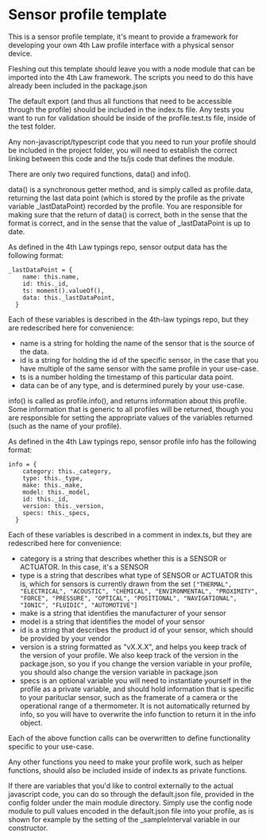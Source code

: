 # Sensor profile template

This is a sensor profile template, it's meant to provide a framework for developing your own 4th Law profile interface with a physical sensor device.

Fleshing out this template should leave you with a node module that can be imported into the 4th Law framework. The scripts you need to do this have already been included in the package.json

The default export (and thus all functions that need to be accessible through the profile) should be included in the index.ts file. Any tests you want to run for validation should be inside of the profile.test.ts file, inside of the test folder.

Any non-javascript/typescript code that you need to run your profile should be included in the project folder, you will need to establish the correct linking between this code and the ts/js code that defines the module.

There are only two required functions, data() and info().

data() is a synchronous getter method, and is simply called as profile.data, returning the last data point (which is stored by the profile as the private variable \_lastDataPoint) recorded by the profile. You are responsible for making sure that the return of data() is correct, both in the sense that the format is correct, and in the sense that the value of \_lastDataPoint is up to date.

As defined in the 4th Law typings repo, sensor output data has the following format:
```
_lastDataPoint = {
    name: this.name,
    id: this._id,
    ts: moment().valueOf(),
    data: this._lastDataPoint,
  }
```
Each of these variables is described in the 4th-law typings repo, but they are redescribed here for convenience:
  - name is a string for holding the name of the sensor that is the source of the data.
  - id is a string for holding the id of the specific sensor, in the case that you have multiple of the same sensor with the same profile in your use-case.
  - ts is a number holding the timestamp of this particular data point.
  - data can be of any type, and is determined purely by your use-case.

info() is called as profile.info(), and returns information about this profile. Some information that is generic to all profiles will be returned, though you are responsible for setting the appropriate values of the variables returned (such as the name of your profile).

As defined in the 4th Law typings repo, sensor profile info has the following format:
```
info = {
    category: this._category,
    type: this._type,
    make: this._make,
    model: this._model,
    id: this._id,
    version: this._version,
    specs: this._specs,
  }
```
Each of these variables is described in a comment in index.ts, but they are redescribed here for convenience:
  - category is a string that describes whether this is a SENSOR or ACTUATOR. In this case, it's a SENSOR
  - type is a string that describes what type of SENSOR or ACTUATOR this is, which for sensors is currently drawn from the set ```["THERMAL", "ELECTRICAL", "ACOUSTIC", "CHEMICAL", "ENVIRONMENTAL", "PROXIMITY", "FORCE", "PRESSURE", "OPTICAL", "POSITIONAL", "NAVIGATIONAL", "IONIC", "FLUIDIC", "AUTOMOTIVE"]```
  - make is a string that identifies the manufacturer of your sensor
  - model is a string that identifies the model of your sensor
  - id is a string that describes the product id of your sensor, which should be provided by your vendor
  - version is a string formatted as "vX.X.X", and helps you keep track of the version of your profile. We also keep track of the version in the package.json, so you if you change the version variable in your profile, you should also change the version variable in package.json
  - specs is an optional variable you will need to instantiate yourself in the profile as a private variable, and should hold information that is specific to your parituclar sensor, such as the framerate of a camera or the operational range of a thermometer. It is not automatically returned by info, so you will have to overwrite the info function to return it in the info object.

Each of the above function calls can be overwritten to define functionality specific to your use-case.

Any other functions you need to make your profile work, such as helper functions, should also be included inside of index.ts as private functions.

If there are variables that you'd like to control externally to the actual javascript code, you can do so through the default.json file, provided in the config folder under the main module directory. Simply use the config node module to pull values encoded in the default.json file into your profile, as is shown for example by the setting of the \_sampleInterval variable in our constructor.
